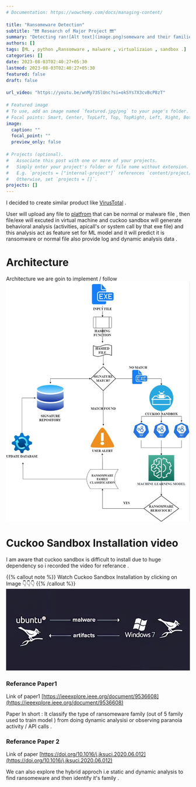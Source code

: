 ```yaml
---
# Documentation: https://wowchemy.com/docs/managing-content/

title: "Ransomeware Detection"
subtitle: "❗❗❗ Research of Major Project ❗❗❗"
summary: "Detecting ran![Alt text](image.png)someware and their families by doing dynamic analyisis & observing paranoia activity . "
authors: []
tags: [ML , python ,Ransomware , malware , virtualizaion , sandbox .]
categories: []
date: 2023-08-03T02:40:27+05:30
lastmod: 2023-08-03T02:40:27+05:30
featured: false
draft: false

url_video: "https://youtu.be/wnMy73SlUnc?si=okSYs7X3cvBcP8zT"

# Featured image
# To use, add an image named `featured.jpg/png` to your page's folder.
# Focal points: Smart, Center, TopLeft, Top, TopRight, Left, Right, BottomLeft, Bottom, BottomRight.
image:
  caption: ""
  focal_point: ""
  preview_only: false

# Projects (optional).
#   Associate this post with one or more of your projects.
#   Simply enter your project's folder or file name without extension.
#   E.g. `projects = ["internal-project"]` references `content/project/deep-learning/index.md`.
#   Otherwise, set `projects = []`.
projects: []
---
```

I decided to create similar product like [VirusTotal](https://virustotal.com) . 

User will upload any file to [platfrom](http://ransomaware.xyz) that can be normal or malware file , then file/exe will excuted in virtual machine and cuckoo sandbox will generate behavioral analysis (activities, apicall's or system call by that exe file) and this analysis act as feature set for ML model and it will predict it is ransomware or normal file also provide log and dynamic analysis data . 

# Architecture 
Architecture we are goin to implement / follow 
![](Archi.png)



# Cuckoo Sandbox Installation video
I am aware that cuckoo sandbox is difficult to install due to huge dependency so i recorded the video for referance . 

{{% callout note %}}
Watch Cuckoo Sandbox Installation by clicking on Image 👇👇👇
{{% /callout  %}}
[![Watch the video](thumbnail.png)](https://youtu.be/wnMy73SlUnc?si=okSYs7X3cvBcP8zT)
<!-- [![Watch the video](/project/dyanodaya/Home.png)](https://youtu.be/d_WhG0vqCr4) -->


### Referance Paper1 
Link of paper1 [https://ieeexplore.ieee.org/document/9536608](https://ieeexplore.ieee.org/document/9536608)

Paper In short : It classify the type of ransomeware family (out of 5 family used to train model ) from doing dynamic analysisi or observing paranoia activity / API calls . 

### Referance Paper 2
Link of paper [https://doi.org/10.1016/j.jksuci.2020.06.012](https://doi.org/10.1016/j.jksuci.2020.06.012)



We can also explore the hybrid approch i.e static and dynamic analysis to find ransomeware and then identify it's family . 